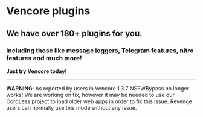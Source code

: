 # Vencore plugins
## We have over 180+ plugins for you.
### Including those like message loggers, Telegram features, nitro features and much more!

**Just try Vencore today!**

__ __
**WARNING**: As reported by users in Vencore 1.3.7 NSFWBypass no longer works! We are working on fix, however it may be needed to use our CordLess project to load older web apps in order to fix this issue. Revenge users can normally use this mode without any issue.
